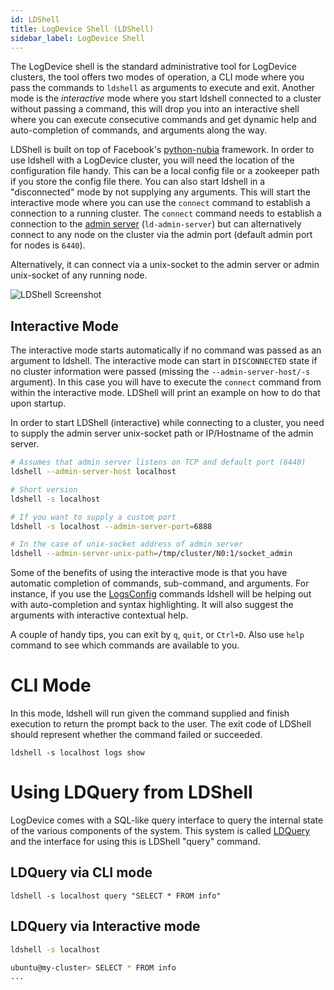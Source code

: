 ```yaml
---
id: LDShell
title: LogDevice Shell (LDShell)
sidebar_label: LogDevice Shell
---
```

The LogDevice shell is the standard administrative tool for LogDevice
clusters, the tool offers two modes of operation, a CLI mode where you pass
the commands to `ldshell` as arguments to execute and exit. Another mode is the
_interactive_ mode where you start ldshell connected to a cluster without
passing a command, this will drop you into an interactive shell where you can
execute consecutive commands and get dynamic help and auto-completion of
commands, and arguments along the way.

LDShell is built on top of Facebook's
[python-nubia](https://github.com/facebookincubator/python-nubia.git) framework.
In order to use ldshell with a LogDevice cluster, you will need the location of
the configuration file handy. This can be a local config file or a zookeeper
path if you store the config file there. You can also start ldshell in a
"disconnected" mode by not supplying any arguments. This will start the
interactive mode where you can use the `connect` command to establish a
connection to a running cluster. The `connect` command needs to establish a
connection to the [admin server](administration/admin_server.md) 
(`ld-admin-server`) but can alternatively connect
to any node on the cluster via the admin port (default admin port for nodes is `6440`).

Alternatively, it can connect via a unix-socket to the admin server or admin
unix-socket of any running node.

![LDShell Screenshot](assets/ldshell-screenshot-1.png "LDShell Screenshot")

## Interactive Mode
The interactive mode starts automatically if no command was passed as an
argument to ldshell. The interactive mode can start in `DISCONNECTED` state if
no cluster information were passed (missing the `--admin-server-host/-s` argument).
In this case you will have to execute the `connect` command from within the
interactive mode. LDShell will print an example on how to do that upon startup.

In order to start LDShell (interactive) while connecting to a cluster, you need
to supply the admin server unix-socket path or IP/Hostname of the admin server.

```bash
# Assumes that admin server listens on TCP and default port (6440)
ldshell --admin-server-host localhost

# Short version
ldshell -s localhost

# If you want to supply a custom port
ldshell -s localhost --admin-server-port=6888

# In the case of unix-socket address of admin server
ldshell --admin-server-unix-path=/tmp/cluster/N0:1/socket_admin
```

Some of the benefits of using the interactive mode is that you have automatic
completion of commands, sub-command, and arguments. For instance, if you use
the [LogsConfig](Logs) commands ldshell will be helping out with auto-completion
and syntax highlighting. It will also suggest the arguments with interactive
contextual help.

A couple of handy tips, you can exit by `q`, `quit`, or `Ctrl+D`. Also use
`help` command to see which commands are available to you.

# CLI Mode

In this mode, ldshell will run given the command supplied and finish execution
to return the prompt back to the user. The exit code of LDShell should represent
whether the command failed or succeeded.
```shell-session
ldshell -s localhost logs show
```

# Using LDQuery from LDShell
LogDevice comes with a SQL-like query interface to query the internal state of
the various components of the system. This system is called [LDQuery](LDQuery)
  and the interface for using this is LDShell "query" command.

## LDQuery via CLI mode

```shell-session
ldshell -s localhost query "SELECT * FROM info"
```

## LDQuery via Interactive mode

```bash
ldshell -s localhost

ubuntu@my-cluster> SELECT * FROM info
...
```

